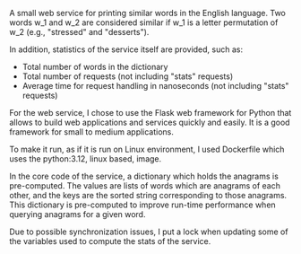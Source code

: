 A small web service for printing similar words in the English language.
Two words w_1 and w_2 are considered similar if w_1 is a letter permutation of w_2 (e.g., "stressed" and "desserts").

In addition, statistics of the service itself are provided, such as:
- Total number of words in the dictionary
- Total number of requests (not including "stats" requests)
- Average time for request handling in nanoseconds (not including "stats" requests)

For the web service, I chose to use the Flask web framework for Python that allows to build web applications and services
quickly and easily. It is a good framework for small to medium applications.

To make it run, as if it is run on Linux environment, I used Dockerfile which uses the python:3.12,
linux based, image.

In the core code of the service, a dictionary which holds the anagrams is pre-computed.
The values are lists of words which are anagrams of each other, and the keys are the sorted
string corresponding to those anagrams.
This dictionary is pre-computed to improve run-time performance when querying anagrams for a given word.

Due to possible synchronization issues, I put a lock when updating some of the variables used to compute
the stats of the service.
